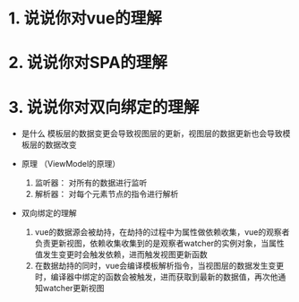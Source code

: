 # 1. 说说你对vue的理解

# 2. 说说你对SPA的理解

# 3. 说说你对双向绑定的理解
 - 是什么
    模板层的数据变更会导致视图层的更新，视图层的数据更新也会导致模板层的数据改变

 - 原理 （ViewModel的原理）
    1. 监听器： 对所有的数据进行监听
    2. 解析器： 对每个元素节点的指令进行解析

 - 双向绑定的理解
    1. vue的数据源会被劫持，在劫持的过程中为属性做依赖收集，vue的观察者负责更新视图，依赖收集收集到的是观察者watcher的实例对象，当属性值发生变更时会触发依赖，进而触发视图更新函数
    2. 在数据劫持的同时，vue会编译模板解析指令，当视图层的数据发生变更时，编译器中绑定的函数会被触发，进而获取到最新的数据值，再次他通知watcher更新视图